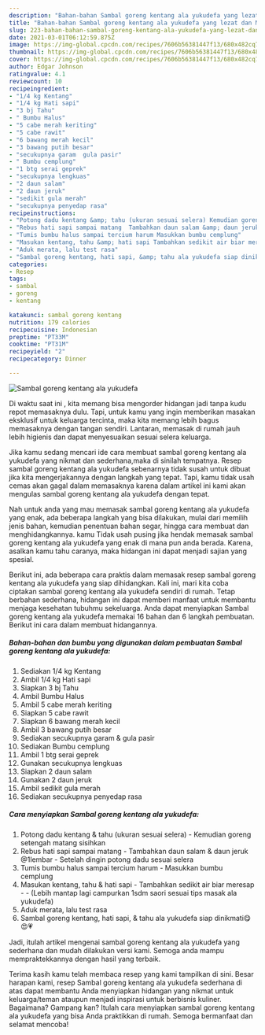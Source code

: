 ```yaml
---
description: "Bahan-bahan Sambal goreng kentang ala yukudefa yang lezat dan Mudah Dibuat"
title: "Bahan-bahan Sambal goreng kentang ala yukudefa yang lezat dan Mudah Dibuat"
slug: 223-bahan-bahan-sambal-goreng-kentang-ala-yukudefa-yang-lezat-dan-mudah-dibuat
date: 2021-03-01T06:12:59.875Z
image: https://img-global.cpcdn.com/recipes/7606b56381447f13/680x482cq70/sambal-goreng-kentang-ala-yukudefa-foto-resep-utama.jpg
thumbnail: https://img-global.cpcdn.com/recipes/7606b56381447f13/680x482cq70/sambal-goreng-kentang-ala-yukudefa-foto-resep-utama.jpg
cover: https://img-global.cpcdn.com/recipes/7606b56381447f13/680x482cq70/sambal-goreng-kentang-ala-yukudefa-foto-resep-utama.jpg
author: Edgar Johnson
ratingvalue: 4.1
reviewcount: 10
recipeingredient:
- "1/4 kg Kentang"
- "1/4 kg Hati sapi"
- "3 bj Tahu"
- " Bumbu Halus"
- "5 cabe merah keriting"
- "5 cabe rawit"
- "6 bawang merah kecil"
- "3 bawang putih besar"
- "secukupnya garam  gula pasir"
- " Bumbu cemplung"
- "1 btg serai geprek"
- "secukupnya lengkuas"
- "2 daun salam"
- "2 daun jeruk"
- "sedikit gula merah"
- "secukupnya penyedap rasa"
recipeinstructions:
- "Potong dadu kentang &amp; tahu (ukuran sesuai selera) Kemudian goreng setengah matang sisihkan"
- "Rebus hati sapi sampai matang  Tambahkan daun salam &amp; daun jeruk @1lembar Setelah dingin potong dadu sesuai selera"
- "Tumis bumbu halus sampai tercium harum Masukkan bumbu cemplung"
- "Masukan kentang, tahu &amp; hati sapi Tambahkan sedikit air biar meresap  (Lebih mantap lagi campurkan 1sdm saori sesuai tips masak ala yukudefa)"
- "Aduk merata, lalu test rasa"
- "Sambal goreng kentang, hati sapi, &amp; tahu ala yukudefa siap dinikmati😋😍💗"
categories:
- Resep
tags:
- sambal
- goreng
- kentang

katakunci: sambal goreng kentang 
nutrition: 179 calories
recipecuisine: Indonesian
preptime: "PT33M"
cooktime: "PT31M"
recipeyield: "2"
recipecategory: Dinner

---
```



![Sambal goreng kentang ala yukudefa](https://img-global.cpcdn.com/recipes/7606b56381447f13/680x482cq70/sambal-goreng-kentang-ala-yukudefa-foto-resep-utama.jpg)

Di waktu  saat ini , kita memang bisa mengorder hidangan jadi tanpa kudu repot memasaknya dulu. Tapi, untuk kamu yang ingin memberikan masakan eksklusif untuk keluarga tercinta, maka kita memang lebih bagus memasaknya dengan tangan sendiri. Lantaran, memasak di rumah jauh lebih higienis dan dapat menyesuaikan sesuai selera keluarga.

Jika kamu sedang mencari ide cara membuat sambal goreng kentang ala yukudefa yang nikmat dan sederhana,maka di sinilah tempatnya. Resep sambal goreng kentang ala yukudefa  sebenarnya tidak susah untuk dibuat jika kita mengerjakannya dengan langkah yang tepat. Tapi, kamu tidak usah cemas akan gagal dalam memasaknya 
karena dalam artikel ini kami akan mengulas sambal goreng kentang ala yukudefa dengan tepat.  



Nah untuk anda yang mau memasak sambal goreng kentang ala yukudefa yang enak, ada beberapa langkah yang bisa dilakukan, mulai dari memilih jenis bahan, kemudian penentuan bahan segar, hingga cara membuat dan menghidangkannya. kamu Tidak usah pusing jika hendak memasak sambal goreng kentang ala yukudefa yang enak di mana pun anda berada. Karena, asalkan kamu  tahu caranya, maka hidangan ini dapat menjadi sajian yang spesial.

Berikut ini, ada beberapa cara praktis  dalam memasak resep sambal goreng kentang ala yukudefa yang siap dihidangkan. Kali ini, mari kita coba ciptakan sambal goreng kentang ala yukudefa sendiri di rumah. Tetap berbahan sederhana, hidangan ini dapat memberi manfaat untuk membantu menjaga kesehatan tubuhmu sekeluarga. Anda dapat menyiapkan Sambal goreng kentang ala yukudefa memakai 16 bahan dan 6 langkah pembuatan. Berikut ini cara dalam membuat hidangannya.

<!--inarticleads1-->

##### Bahan-bahan dan bumbu yang digunakan dalam pembuatan Sambal goreng kentang ala yukudefa:

1. Sediakan 1/4 kg Kentang
1. Ambil 1/4 kg Hati sapi
1. Siapkan 3 bj Tahu
1. Ambil  Bumbu Halus
1. Ambil 5 cabe merah keriting
1. Siapkan 5 cabe rawit
1. Siapkan 6 bawang merah kecil
1. Ambil 3 bawang putih besar
1. Sediakan secukupnya garam &amp; gula pasir
1. Sediakan  Bumbu cemplung
1. Ambil 1 btg serai geprek
1. Gunakan secukupnya lengkuas
1. Siapkan 2 daun salam
1. Gunakan 2 daun jeruk
1. Ambil sedikit gula merah
1. Sediakan secukupnya penyedap rasa




<!--inarticleads2-->

##### Cara menyiapkan Sambal goreng kentang ala yukudefa:

1. Potong dadu kentang &amp; tahu (ukuran sesuai selera) - Kemudian goreng setengah matang sisihkan
1. Rebus hati sapi sampai matang  - Tambahkan daun salam &amp; daun jeruk @1lembar - Setelah dingin potong dadu sesuai selera
1. Tumis bumbu halus sampai tercium harum - Masukkan bumbu cemplung
1. Masukan kentang, tahu &amp; hati sapi - Tambahkan sedikit air biar meresap -  - (Lebih mantap lagi campurkan 1sdm saori sesuai tips masak ala yukudefa)
1. Aduk merata, lalu test rasa
1. Sambal goreng kentang, hati sapi, &amp; tahu ala yukudefa siap dinikmati😋😍💗




Jadi, itulah artikel mengenai  sambal goreng kentang ala yukudefa  yang sederhana dan mudah dilakukan versi kami. Semoga anda mampu mempraktekkannya dengan hasil yang terbaik. 

Terima kasih kamu telah membaca resep yang kami tampilkan di sini. Besar harapan kami, resep  Sambal goreng kentang ala yukudefa sederhana di atas dapat membantu Anda menyiapkan hidangan yang nikmat untuk keluarga/teman ataupun menjadi inspirasi untuk berbisnis kuliner. Bagaimana? Gampang kan? Itulah cara menyiapkan sambal goreng kentang ala yukudefa yang bisa Anda praktikkan di rumah. Semoga bermanfaat dan selamat mencoba!

